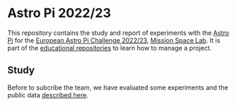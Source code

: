 # Astro Pi 2022/23

This repository contains the study and report of experiments with the [Astro Pi](https://github.com/raspberrypilearning/astro-pi-guide)
for the [European Astro Pi Challenge 2022/23](https://astro-pi.org/), [Mission Space Lab](https://astro-pi.org/mission-space-lab/).
It is part of the [educational repositories](https://github.com/pandle/materials) to learn how to manage a project.

## Study

Before to subcribe the team, we have evaluated some experiments and the public data [described here](study/README.md).
